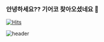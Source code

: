 ### 안녕하세요?? 기어코 찾아오셨네요 👋

[![Hits](https://hits.seeyoufarm.com/api/count/incr/badge.svg?url=https%3A%2F%2Fgithub.com%2Fddonghub&count_bg=%23C53DC8&title_bg=%23555555&icon=&icon_color=%23E7E7E7&title=Hi&edge_flat=false)](https://hits.seeyoufarm.com)

![header](https://capsule-render.vercel.app/api?type=venom&color=gradient&height=350&section=header&text=Donghyun's%20Github&fontSize=70)
